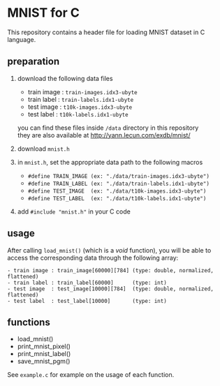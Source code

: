# MNIST for C

This repository contains a header file for loading MNIST dataset in C language.


## preparation

1. download the following data files

	- train image : `train-images.idx3-ubyte`
	- train label : `train-labels.idx1-ubyte`
	- test image : `t10k-images.idx3-ubyte`
	- test label : `t10k-labels.idx1-ubyte`  

	you can find these files inside `/data` directory in this repository  
	they are also available at http://yann.lecun.com/exdb/mnist/

2. download `mnist.h`

3. in `mnist.h`, set the appropriate data path to the following macros

	- `#define TRAIN_IMAGE (ex: "./data/train-images.idx3-ubyte")`
	- `#define TRAIN_LABEL (ex: "./data/train-labels.idx1-ubyte")`
	- `#define TEST_IMAGE  (ex: "./data/t10k-images.idx3-ubyte")`
	- `#define TEST_LABEL  (ex: "./data/t10k-labels.idx1-ubyte")`

4. add `#include "mnist.h"` in your C code


## usage

After calling `load_mnist()` (which is a *void* function), you will be able to access the corresponding data through the following array:

	- train image : train_image[60000][784] (type: double, normalized, flattened)
	- train label : train_label[60000]      (type: int)
	- test image  : test_image[10000][784]  (type: double, normalized, flattened)
	- test label  : test_label[10000]       (type: int)


## functions

- load_mnist()
- print_mnist_pixel()
- print_mnist_label()
- save_mnist_pgm()

See `example.c` for example on the usage of each function.